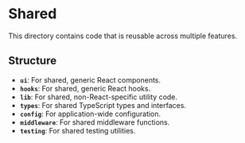 # Shared

This directory contains code that is reusable across multiple features.

## Structure

- **`ui`**: For shared, generic React components.
- **`hooks`**: For shared, generic React hooks.
- **`lib`**: For shared, non-React-specific utility code.
- **`types`**: For shared TypeScript types and interfaces.
- **`config`**: For application-wide configuration.
- **`middleware`**: For shared middleware functions.
- **`testing`**: For shared testing utilities.
